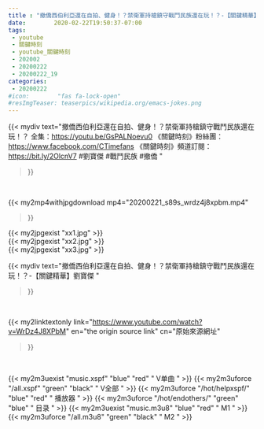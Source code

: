 ```yaml
---
title : "撤僑西伯利亞還在自拍、健身！？禁衛軍持槍鎮守戰鬥民族還在玩！？-【關鍵精華】劉寶傑 "
date:        2020-02-22T19:50:37-07:00
tags:
 - youtube
 - 關鍵時刻
 - youtube_關鍵時刻
 - 202002
 - 20200222
 - 20200222_19
categories:
 - 20200222
#icon:        "fas fa-lock-open"
#resImgTeaser: teaserpics/wikipedia.org/emacs-jokes.png
---
```


{{< mydiv text="撤僑西伯利亞還在自拍、健身！？禁衛軍持槍鎮守戰鬥民族還在玩！？ 全集：https://youtu.be/GsPALNoevu0  《關鍵時刻》粉絲團：https://www.facebook.com/CTimefans 《關鍵時刻》頻道訂閱：https://bit.ly/2OlcnV7  #劉寶傑 #戰鬥民族 #撤僑 "
>}}
<br>


{{< my2mp4withjpgdownload mp4="20200221_s89s_wrdz4j8xpbm.mp4"
>}}

{{< my2jpgexist "xx1.jpg" >}}<br>
{{< my2jpgexist "xx2.jpg" >}}<br>
{{< my2jpgexist "xx3.jpg" >}}<br>



{{< mydiv text="撤僑西伯利亞還在自拍、健身！？禁衛軍持槍鎮守戰鬥民族還在玩！？-【關鍵精華】劉寶傑 "
>}}
<br>

{{< my2linktextonly link="https://www.youtube.com/watch?v=WrDz4J8XPbM"
en="the origin source link" cn="原始來源網址"
>}}


<br>

{{< my2m3uexist "music.xspf"        "blue"   "red"    " V单曲 " >}} {{< my2m3uforce "/all.xspf"         "green"  "black"  " V全部 " >}} {{< my2m3uforce "/hot/helpxspf/"    "blue"   "red"    " 播放器 " >}} {{< my2m3uforce "/hot/endothers/"   "green"  "blue"   " 目录 " >}} {{< my2m3uexist "music.m3u8"        "blue"   "red"    " M1 " >}} {{< my2m3uforce "/all.m3u8"         "green"  "black"  " M2 " >}} 
